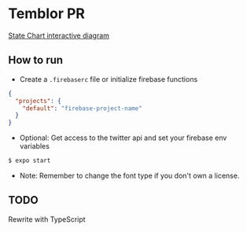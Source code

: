 # Temblor PR

[State Chart interactive diagram](https://xstate.js.org/viz/?gist=f148d9c8a31f84b19957ddfad94db372)

## How to run

- Create a `.firebaserc` file or initialize firebase functions

```json
{
  "projects": {
    "default": "firebase-project-name"
  }
}
```

- Optional: Get access to the twitter api and set your firebase env variables

```sh
$ expo start
```

- Note: Remember to change the font type if you don't own a license.

## TODO

Rewrite with TypeScript
